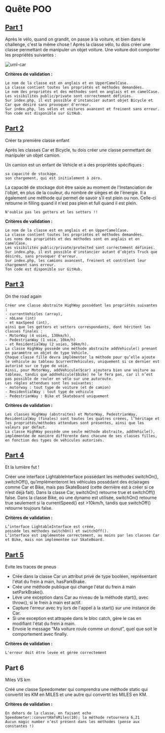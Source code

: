 # Quête POO

## [Part 1](https://github.com/Aurelie-feyzin/WCS_PHP_POO/releases/tag/part1)
Après le vélo, quand on grandit, on passe à la voiture, et bien dans le challenge, c'est la même chose ! Après la classe vélo, tu dois créer une classe permettant de manipuler un objet voiture. Une voiture doit comporter les propriétés suivantes :

![uml-car](http://images.innoveduc.fr/php_parcours/OOP/uml-car.png "uml car")

**Critères de validation :**

    Le nom de la classe est en anglais et en UpperCamelCase.
    La classe contient toutes les propriétés et méthodes demandées.
    Le nom des propriétés et des méthodes sont en anglais et en camelCase.
    Les visibilités public/private sont correctement définies.
    Sur index.php, il est possible d'instancier autant objet Bicycle et Car que désiré sans provoquer d'erreur.
    Sur index.php, les vélos et voitures avancent et freinent sans erreur.
    Ton code est disponible sur GitHub.

## [Part 2](https://github.com/Aurelie-feyzin/WCS_PHP_POO/releases/tag/part2) 

Créer ta première classe enfant

Après les classes Car et Bicycle, tu dois créer une classe permettant de manipuler un objet camion.

Un camion est un enfant de Vehicle et a des propriétés spécifiques :

    sa capacité de stockage.
    son chargement, qui est initialement à zéro.

La capacité de stockage doit être saisie au moment de l'Instanciation de l'objet, en plus de la couleur, du nombre de sièges et de l'énergie. Il a également une méthode qui permet de savoir s’il est plein ou non. Celle-ci retourne in filling quand il n'est pas plein et full quand il est plein.

    N'oublie pas les getters et les setters !!

**Critères de validation :**

    Le nom de la classe est en anglais et en UpperCamelCase.
    La classe contient toutes les propriétés et méthodes demandées.
    Les noms des propriétés et des méthodes sont en anglais et en camelCase.
    Les visibilités public/private/protected sont correctement définies.
    Sur index.php, il est possible d'instancier autant d’objets Truck que désirés, sans provoquer d'erreur.
    Sur index.php, les camions avancent, freinent et contrôlent leur chargement sans erreur.
    Ton code est disponible sur GitHub.

## [Part 3](https://github.com/Aurelie-feyzin/WCS_PHP_POO/releases/tag/part3)

On the road again

    Créer une classe abstraite HighWay possédant les propriétés suivantes : 
    - currentVehicles (array), 
    - nbLane (int)
    - et maxSpeed (int),
    ainsi que les getters et setters correspondants, dont héritent les classes finales :
    - MotorWay (4 voies, 130km/h), 
    - PedestrianWay (1 voie, 10km/h)
    - et ResidentialWay (2 voies, 50km/h). 
    La classe HighWay possède une méthode abstraite addVehicule() prenant en paramètre un objet de type Vehicle. 
    Chaque classe fille devra implémenter la méthode pour qu’elle ajoute le véhicule au tableau $currentVehicules, uniquement si ce dernier est autorisé sur ce type de voie. 
    Ainsi, pour MotorWay, addVehicule($car) ajoutera bien une voiture au tableau, tandis que addVehicule($bike) ne le fera pas, car il n’est pas possible de rouler en vélo sur une autoroute. 
    Les règles attendues sont les suivantes:
    - motorway : tout type de voiture (et de camion)
    - ResidentialWay : tout type de véhicule
    - PedestrianWay : Bike et Skateboard uniquement

**Critères de validation :**

    Les classes HighWay (abstraites) et MotorWay, PedestrianWay, ResidentialWay (finales) sont toutes les quatres créées, l’héritage et les propriétés/méthodes attendues sont présentes, ainsi que les valeurs par défaut.
    La classe HighWay possède une seule méthode abstraite, addVehicle(), implémentée de manière différente dans chacune de ses classes filles, en fonction des types de véhicules autorisés.

## [Part 4](https://github.com/Aurelie-feyzin/WCS_PHP_POO/releases/tag/part4)
Et la lumière fut !

Créer une interface LightableInterface possédant les méthodes switchOn(), switchOff(), 
qu’implémenteront les véhicules possédant des éclairages comme Car et Bike, mais pas SkateBoard 
(cette dernière est à créer si ce n’est déjà fait). 
Dans la classe Car, switchOn() retourne true et switchOff() false. 
Dans la classe Bike, où une dynamo est utilisée, switchOn() retourne true seulement si la currentSpeed() est >10km/h,
tandis que switchOff() retourne toujours false.

**Critères de validation :**

    L’interface LightableInterface est créée, 
    possède les méthodes switchOn() et switchOff(). 
    L’interface est implémentée correctement, au moins par les classes Car et Bike, mais non implémentée sur SkateBoard.

## [Part 5](https://github.com/Aurelie-feyzin/WCS_PHP_POO/releases/tag/part5)
Evite les traces de pneus

- Crée dans la classe Car un attribut privé de type booléen, représentant l'état du frein à main, hasParkBrake.
- Crée une méthode publique qui change l'état du frein à main setParkBrake().
- Lève une exception dans Car au niveau de la méthode  start(), avec throw(), si le frein à main est actif.
- Capture l'erreur avec try lors de l'appel à la start() sur une instance de Car.
- Si une exception est attrapée dans le bloc catch, gère le cas en modifiant l'état du frein à main.
- Envoie le message “Ma voiture roule comme un donut”, quel que soit le comportement avec finally.

**Critères de validation :**

    L'erreur doit être levée et gérée correctement 
    
## Part 6
Miles VS km

Créé une classe Speedometer qui comprendra une méthode static qui convertit les KM en MILES et une autre qui convertit les MILES en KM.

**Critères de validation :**

    En dehors de la classe, en faisant echo Speedometer::convertKmToMiles(10); la méthode retournera 6,21
    Aucun magic number n’est présent dans les méthodes (pense aux constantes !)

